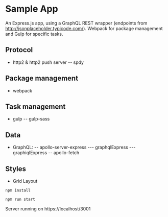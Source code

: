 # Sample App
An Express.js app, using a GraphQL REST wrapper (endpoints from http://jsonplaceholder.typicode.com/). Webpack for package management and Gulp for specific tasks.

## Protocol
- http2 & http2 push server
-- spdy
## Package management
- webpack
## Task management
- gulp 
-- gulp-sass
## Data
- GraphQL: 
-- apollo-server-express 
--- graphqlExpress
--- graphiqlExpress
-- apollo-fetch
## Styles
- Grid Layout

`npm install`

`npm run start`

Server running on https://localhost/3001
